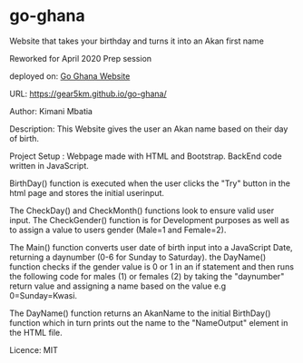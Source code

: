 # go-ghana
Website that takes your birthday and turns it into an Akan first name

Reworked for April 2020 Prep session

deployed on: [Go Ghana Website ]( https://gear5km.github.io/go-ghana/)

URL: https://gear5km.github.io/go-ghana/

Author: Kimani Mbatia

Description: This Website gives the user an Akan name based on their day of birth. 

Project Setup : Webpage made with HTML and Bootstrap. BackEnd code
written in JavaScript.

BirthDay() function is executed when the user clicks the "Try" button in the html page and stores the initial userinput.

The CheckDay() and CheckMonth() functions look to ensure valid user input. The CheckGender() function is for Development purposes as well as to assign a value to users gender (Male=1 and Female=2). 

The Main() function converts user date of birth input into a JavaScript Date, returning a daynumber (0-6 for Sunday to Saturday). the DayName() function checks if the gender value is 0 or 1 in an if statement and then runs the following code for males (1) or females (2) by taking the "daynumber" return value and assigning a name based on the value e.g 0=Sunday=Kwasi.

The DayName() function returns an AkanName to the initial BirthDay() function which in turn prints out the name to the "NameOutput" element in the HTML file.

Licence: MIT
